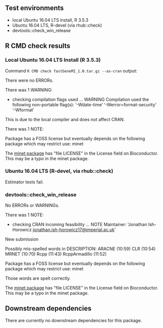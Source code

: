 ## Test environments

* local Ubuntu 16.04 LTS install, R 3.5.3
* Ubuntu 16.04 LTS, R-devel (via rhub::check)
* devtools::check_win_release

## R CMD check results

### Local Ubuntu 16.04 LTS Install (R 3.5.3)

Command `R CMD check fastGeneMI_1.0.tar.gz --as-cran`  output:

There were no ERRORs. 

There was 1 WARNING:

* checking compilation flags used ... WARNING
Compilation used the following non-portable flag(s):
  ‘-Wdate-time’ ‘-Werror=format-security’ ‘-Wformat’

This is due to the local compiler and does not affect CRAN.

There was 1 NOTE:

Package has a FOSS license but eventually depends on the following
package which may restrict use:
  minet

The [minet package](http://www.bioconductor.org/packages/release/bioc/html/minet.html) has
"file LICENSE" in the License field on Bioconductor. This may be a typo in the minet
package.

### Ubuntu 16.04 LTS (R-devel, via rhub::check)

Estimator tests fail.

### devtools::check_win_release

No ERRORs or WARNINGs.

There was 1 NOTE:

* checking CRAN incoming feasibility ... NOTE
Maintainer: 'Jonathan Ish-Horowicz <jonathan.ish-horowicz17@imperial.ac.uk>'

New submission

Possibly mis-spelled words in DESCRIPTION:
  ARACNE (10:59)
  CLR (10:54)
  MRNET (10:70)
  Rcpp (11:43)
  RcppArmadillo (11:52)

Package has a FOSS license but eventually depends on the following
package which may restrict use:
  minet


Those words are spelt correctly.

The [minet package](http://www.bioconductor.org/packages/release/bioc/html/minet.html) has
"file LICENSE" in the License field on Bioconductor. This may be a typo in the minet
package.

## Downstream dependencies

There are currently no downstream dependencies for this package.